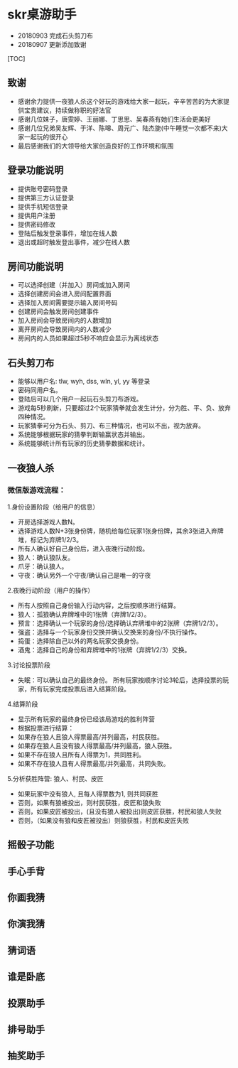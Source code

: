 # skr桌游助手

- 20180903 完成石头剪刀布
- 20180907 更新添加致谢

[TOC]

## 致谢

- 感谢余力提供一夜狼人杀这个好玩的游戏给大家一起玩，辛辛苦苦的为大家提供宝贵建议，持续做称职的好法官
- 感谢几位妹子，唐雯婷、王丽娜、丁思思、吴春燕有她们生活会更美好
- 感谢几位兄弟吴友辉、于洋、陈嗥、周元广、陆杰旎(中午睡觉一次都不来)大家一起玩的很开心
- 最后感谢我们的大领导给大家创造良好的工作环境和氛围

## 登录功能说明

- 提供账号密码登录
- 提供第三方认证登录
- 提供手机短信登录
- 提供用户注册
- 提供密码修改
- 登陆后触发登录事件，增加在线人数
- 退出或超时触发登出事件，减少在线人数

## 房间功能说明

- 可以选择创建（并加入）房间或加入房间
- 选择创建房间会进入房间配置界面
- 选择加入房间需要提示输入房间号码
- 创建房间会触发房间创建事件
- 加入房间会导致房间内的人数增加
- 离开房间会导致房间内的人数减少
- 房间内的人员如果超过5秒不响应会显示为离线状态

## 石头剪刀布

- 能够以用户名: tlw, wyh, dss, wln, yl, yy 等登录
- 密码同用户名。
- 登陆后可以几个用户一起玩石头剪刀布游戏。
- 游戏每5秒刷新，只要超过2个玩家猜拳就会发生计分，分为胜、平、负、放弃四种情况。
- 玩家猜拳可分为石头、剪刀、布三种情况，也可以不出，视为放弃。
- 系统能够根据玩家的猜拳判断输赢状态并输出。
- 系统能够统计所有玩家的历史猜拳数据和统计。

## 一夜狼人杀

### 微信版游戏流程：

1.身份设置阶段（给用户的信息）
- 开房选择游戏人数N。
- 选择游戏人数N+3张身份牌，随机给每位玩家1张身份牌，其余3张进入弃牌堆，标记为弃牌1/2/3。
- 所有人确认好自己身份后，进入夜晚行动阶段。
- 狼人：确认狼队友。
- 爪牙：确认狼人。
- 守夜：确认另外一个守夜/确认自己是唯一的守夜

2.夜晚行动阶段（用户的操作）
- 所有人按照自己身份输入行动内容，之后按顺序进行结算。
- 狼人：孤狼确认弃牌堆中的1张牌（弃牌1/2/3）。
- 预言：选择确认一个玩家的身份/选择确认弃牌堆中的2张牌（弃牌1/2/3）。
- 强盗：选择与一个玩家身份交换并确认交换来的身份/不执行操作。
- 捣蛋：选择除自己以外的两名玩家交换身份。
- 酒鬼：选择自己的身份和弃牌堆中的1张牌（弃牌1/2/3）交换。

3.讨论投票阶段
- 失眠：可以确认自己的最终身份。
所有玩家按顺序讨论3轮后，选择投票的玩家，所有玩家完成投票后进入结算阶段。

4.结算阶段
- 显示所有玩家的最终身份已经该局游戏的胜利阵营
- 根据投票进行结算：
- 如果存在狼人且狼人得票最高/并列最高，村民获胜。
- 如果存在狼人且没有狼人得票最高/并列最高，狼人获胜。
- 如果不存在狼人且所有人得票为1，共同胜利。
- 如果不存在狼人且有人得票最高/并列最高，共同失败。

5.分析获胜阵营: 狼人、村民、皮匠
- 如果玩家中没有狼人, 且每人得票数为1, 则共同获胜
- 否则，如果有狼被投出，则村民获胜，皮匠和狼失败
- 否则，如果皮匠被投出，(且没有狼人被投出)则皮匠获胜，村民和狼人失败
- 否则，（如果没有狼和皮匠被投出）则狼获胜，村民和皮匠失败

## 摇骰子功能

## 手心手背

## 你画我猜

## 你演我猜

## 猜词语

## 谁是卧底

## 投票助手

## 排号助手

## 抽奖助手
